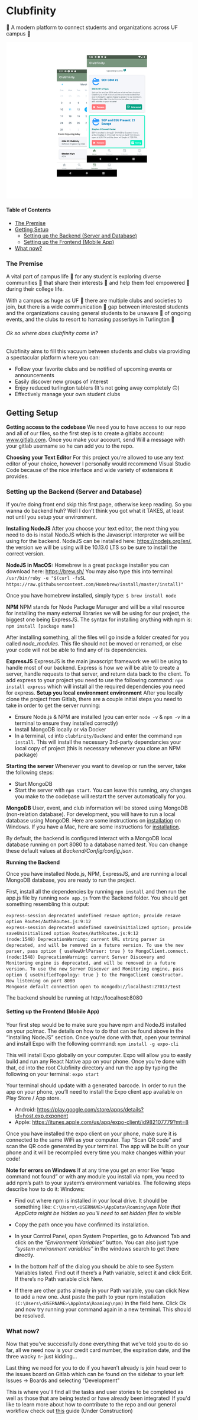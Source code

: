 # Clubfinity

:rocket: A modern platform to connect students and organizations across UF campus :crocodile:

![clubfinity](/Frontend/assets/images/clubfinity.png)

#### Table of Contents
- [The Premise](#the-premise)
- [Getting Setup](#getting-setup)
  - [Setting up the Backend (Server and Database)](#setting-up-the-backend-server-and-database)
  - [Setting up the Frontend (Mobile App)](#setting-up-the-frontend-mobile-app)
- [What now?](#what-now)


### The Premise

A vital part of campus life :school: for any student is exploring diverse communities 🙌 that share their interests 🦸 and help them feel empowered :muscle: during their college life.

With a campus as huge as UF 🐊 there are multiple clubs and societies to join, but there is a wide communication 📢 gap between interested students and the organizations causing general students to be unaware 🤷 of ongoing events, and the clubs to resort to harrasing passerbys in Turlington 😤 ‍

###### Ok so where does clubfinity come in?
Clubfinity aims to fill this vacuum between students and clubs via providing a spectacular platform where you can:

- Follow your favorite clubs and be notified of upcoming events or announcements
- Easily discover new groups of interest
- Enjoy reduced turlington tablers (It's not going away completely 🙃)
- Effectively manage your own student clubs

## Getting Setup

**Getting access to the codebase**
We need you to have access to our repo and all of our files, so the first step is to create a
gitlabs account: www.gitlab.com. Once you make your account, send Will a message with your
gitlab username so he can add you to the repo.

**Choosing your Text Editor**
For this project you’re allowed to use any text editor of your choice, however I personally would
recommend Visual Studio Code because of the nice interface and wide variety of extensions it
provides.

### Setting up the Backend (Server and Database)
If you’re doing front end skip this first page, otherwise keep reading. So you wanna do backend
huh? Well I don’t think you got what it TAKES, at least not until you setup your environment.

**Installing NodeJS**
After you choose your text editor, the next thing you need to do is install NodeJS which is the
Javascript interpreter we will be using for the backend. NodeJS can be installed here:
https://nodejs.org/en/, the version we will be using will be 10.13.0 LTS so be sure to install the
correct version.

**NodeJS in MacOS:**
Homebrew is a great package installer you can download here: https://brew.sh/
You may also type this into terminal:
```/usr/bin/ruby -e "$(curl -fsSL https://raw.githubusercontent.com/Homebrew/install/master/install)"```

Once you have homebrew installed, simply type:
```$ brew install node```

**NPM**
NPM stands for Node Package Manager and will be a vital resource for installing the many
external libraries we will be using for our project, the biggest one being ExpressJS. The syntax
for installing anything with npm is:
```npm install [package name]```

After installing something, all the files will go inside a folder created for you called
_node_modules_. This file should not be moved or renamed, or else your code will not be able to
find any of its dependencies.

**ExpressJS**
ExpressJS is the main javascript framework we will be using to handle most of our backend.
Express is how we will be able to create a server, handle requests to that server, and return
data back to the client.
To add express to your project you need to use the following command:
```npm install express```
which will install all the required dependencies you need for express.
**Setup you local environment environment**
After you locally clone the project from Gitlab, there are a couple initial steps you need to
take in order to get the server running:
- Ensure Node.js & NPM are installed (you can enter `node -v` & `npm -v` in a terminal to ensure they installed correctly)
- Install MongoDB locally or via Docker
- In a terminal, `cd` into `clubfinity/Backend` and enter the command `npm install`. This will install
  the necessary 3rd-party dependancies your local copy of project (this is necessary whenever you clone an NPM package)

**Starting the server**
Whenever you want to develop or run the server, take the following steps:
- Start MongoDB
- Start the server with `npm start`. You can leave this running, any changes you make to the codebase will restart
  the server automatically for you.

**MongoDB**
User, event, and club information will be stored using MongoDB (non-relation database). For development, you will have to run a local database using MongoDB. Here are some instructions on [installation](https://docs.mongodb.com/manual/tutorial/install-mongodb-on-windows/ "installation") on Windows. If you have a Mac, here are some instructions for [installation](https://treehouse.github.io/installation-guides/mac/mongo-mac.html "installation").

By default, the backend is configured interact with a MongoDB local database running on port 8080 to a database named *test*. You can change these default values at *Backend/Config/config.json*.

**Running the Backend**

Once you have installed Node.js, NPM, ExpressJS, and are running a local MongoDB database, you are ready to run the project.

First, install all the dependencies by running ```npm install``` and then run the app.js file by running ```node app.js``` from the Backend folder. You should get something resembling this output:

```
express-session deprecated undefined resave option; provide resave option Routes/AuthRoutes.js:9:12
express-session deprecated undefined saveUninitialized option; provide saveUninitialized option Routes/AuthRoutes.js:9:12
(node:1548) DeprecationWarning: current URL string parser is deprecated, and will be removed in a future version. To use the new parser, pass option { useNewUrlParser: true } to MongoClient.connect.
(node:1548) DeprecationWarning: current Server Discovery and Monitoring engine is deprecated, and will be removed in a future version. To use the new Server Discover and Monitoring engine, pass option { useUnifiedTopology: true } to the MongoClient constructor.
Now listening on port 8080
Mongoose default connection open to mongodb://localhost:27017/test
```
The backend should be running at http://localhost:8080

#### Setting up the Frontend (Mobile App)
Your first step would be to make sure you have npm and NodeJS installed on your pc/mac. The
details on how to do that can be found above in the “Installing NodeJS” section. Once you’re
done with that, open your terminal and install Expo with the following command:
```npm install -g expo-cli```

This will install Expo globally on your computer. Expo will allow you to easily build and run any
React Native app on your phone. Once you’re done with that, cd into the root Clubfinity
directory and run the app by typing the following on your terminal:
```expo start```

Your terminal should update with a generated barcode. In order to run the app on your phone,
you’ll need to install the Expo client app available on Play Store / App store.
* Android: https://play.google.com/store/apps/details?id=host.exp.exponent
* Apple: https://itunes.apple.com/us/app/expo-client/id982107779?mt=8

Once you have installed the expo client on your phone, make sure it is connected to the same
WiFi as your computer. Tap “Scan QR code” and scan the QR code generated by your terminal.
The app will be built on your phone and it will be recompiled every time you make changes
within your code!

**Note for errors on Windows**
If at any time you get an error like “expo command not found” or with any module you
install via npm, you need to add npm’s path to your system’s environment variables. The following steps describe how to do it:
Windows:
- Find out where npm is installed in your local drive. It should be something like:
  ```C:\Users\<USERNAME>\AppData\Roaming\npm```
  _Note that AppData might be hidden so you'll need to set hidden files to visible_

- Copy the path once you have confirmed its installation.
- In your Control Panel, open System Properties, go to Advanced Tab and click on the
  _“Environment Variables”_ button. You can also just type _“system environment variables”_
  in the windows search to get there directly.
- In the bottom half of the dialog you should be able to see System Variables listed. Find
  out if there’s a Path variable, select it and click Edit. If there’s no Path variable click New.
- If there are other paths already in your Path variable, you can click New to add a new one. Just paste the path to your npm installation `(C:\Users\<USERNAME>\AppData\Roaming\npm)` in the field here. Click Ok and now try running your command again in a new terminal. This should be resolved.


### What now?
Now that you’ve successfully done everything that we’ve told you to do so far, all we need now is your credit card number, the expiration date, and the three wacky n- just kidding...

Last thing we need for you to do if you haven’t already is join head over to the issues board on Gitlab which can be found on the sidebar to your left Issues -> Boards and selecting "Development"

This is where you'll find all the tasks and user stories to be completed as well as those that are being tested or have already been integrated! If you'd like to learn more about how to contribute to the repo and our general workflow check out [this](../clubfinity/Resources.md) guide (Under Construction)
